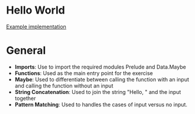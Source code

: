 # Hello World

[Example implementation](https://github.com/exercism/purescript/blob/master/exercises/hello-world/examples/src/HelloWorld.purs)

# General

- **Imports**: Use to import the required modules Prelude and Data.Maybe
- **Functions**: Used as the main entry point for the exercise
- **Maybe**: Used to differentiate between calling the function with an input and calling the function without an input
- **String Concatenation**: Used to join the string "Hello, " and the input together
- **Pattern Matching**: Used to handles the cases of input versus no input.